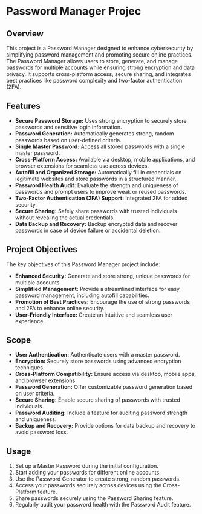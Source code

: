 
# Password Manager Projec




## Overview

This project is a Password Manager designed to enhance cybersecurity by simplifying password management and promoting secure online practices. The Password Manager allows users to store, generate, and manage passwords for multiple accounts while ensuring strong encryption and data privacy. It supports cross-platform access, secure sharing, and integrates best practices like password complexity and two-factor authentication (2FA).
## Features

- **Secure Password Storage:** Uses strong encryption to securely store passwords and sensitive login information.
- **Password Generation:** Automatically generates strong, random passwords based on user-defined criteria.
- **Single Master Password:** Access all stored passwords with a single master password.
- **Cross-Platform Access:** Available via desktop, mobile applications, and browser extensions for seamless use across devices.
- **Autofill and Organized Storage:** Automatically fill in credentials on legitimate websites and store passwords in a structured manner.
- **Password Health Audit:** Evaluate the strength and uniqueness of passwords and prompt users to improve weak or reused passwords.
- **Two-Factor Authentication (2FA) Support:** Integrated 2FA for added security.
- **Secure Sharing:** Safely share passwords with trusted individuals without revealing the actual credentials.
- **Data Backup and Recovery:** Backup encrypted data and recover passwords in case of device failure or accidental deletion.



## Project Objectives
The key objectives of this Password Manager project include:

- **Enhanced Security:** Generate and store strong, unique passwords for multiple accounts.
- **Simplified Management:** Provide a streamlined interface for easy password management, including autofill capabilities.
- **Promotion of Best Practices:** Encourage the use of strong passwords and 2FA to enhance online security.
- **User-Friendly Interface:** Create an intuitive and seamless user experience.

## Scope

- **User Authentication:** Authenticate users with a master password.
- **Encryption:** Securely store passwords using advanced encryption techniques.
- **Cross-Platform Compatibility:** Ensure access via desktop, mobile apps, and browser extensions.
- **Password Generation:** Offer customizable password generation based on user criteria.
- **Secure Sharing:** Enable secure sharing of passwords with trusted individuals.
- **Password Auditing:** Include a feature for auditing password strength and uniqueness.
- **Backup and Recovery:** Provide options for data backup and recovery to avoid password loss.
## Usage

1. Set up a Master Password during the initial configuration.
2. Start adding your passwords for different online accounts.
3. Use the Password Generator to create strong, random passwords.
4. Access your passwords securely across devices using the Cross-Platform feature.
5. Share passwords securely using the Password Sharing feature.
6. Regularly audit your password health with the Password Audit feature.



